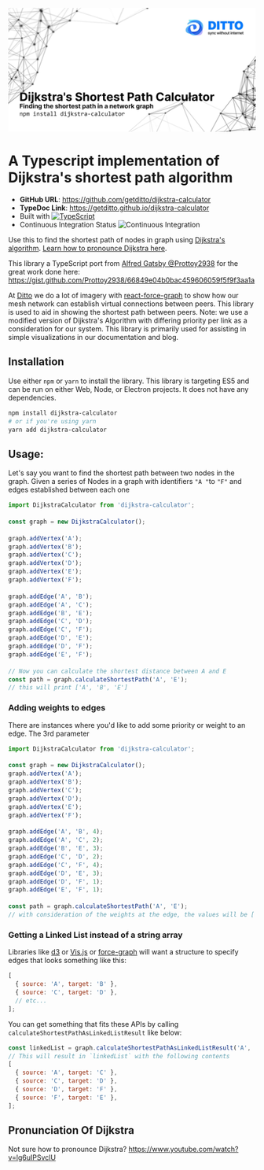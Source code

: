 ![Dijkstra's Calculator](./banner.jpg)

# A Typescript implementation of Dijkstra's shortest path algorithm

- **GitHub URL**: https://github.com/getditto/dijkstra-calculator
- **TypeDoc Link**: https://getditto.github.io/dijkstra-calculator
- Built with [![TypeScript](https://img.shields.io/badge/%3C%2F%3E-TypeScript-%230074c1.svg)](http://www.typescriptlang.org/)
- Continuous Integration Status ![Continuous Integration](https://github.com/getditto/dijkstra-calculator/actions/workflows/ci.yml/badge.svg)

Use this to find the shortest path of nodes in graph using [Dijkstra's algorithm](https://en.wikipedia.org/wiki/Dijkstra%27s_algorithm). [Learn how to pronounce Dijkstra here](https://www.youtube.com/watch?v=lg6uIPSvclU).

This library a TypeScript port from [Alfred Gatsby @Prottoy2938](https://github.com/Prottoy2938) for the great work done here: https://gist.github.com/Prottoy2938/66849e04b0bac459606059f5f9f3aa1a

At [Ditto](https://www.ditto.live) we do a lot of imagery with [react-force-graph](https://github.com/vasturiano/react-force-graph) to show how our mesh network can establish virtual connections between peers. This library is used to aid in showing the shortest path between peers. Note: we use a modified version of Dijkstra's Algorithm with differing priority per link as a consideration for our system. This library is primarily used for assisting in simple visualizations in our documentation and blog.

## Installation

Use either `npm` or `yarn` to install the library. This library is targeting ES5 and can be run on either Web, Node, or Electron projects. It does not have any dependencies.

```sh
npm install dijkstra-calculator
# or if you're using yarn
yarn add dijkstra-calculator
```

## Usage:

Let's say you want to find the shortest path between two nodes in the graph.
Given a series of Nodes in a graph with identifiers `"A "`to `"F"` and edges established between each one

```js
import DijkstraCalculator from 'dijkstra-calculator';

const graph = new DijkstraCalculator();

graph.addVertex('A');
graph.addVertex('B');
graph.addVertex('C');
graph.addVertex('D');
graph.addVertex('E');
graph.addVertex('F');

graph.addEdge('A', 'B');
graph.addEdge('A', 'C');
graph.addEdge('B', 'E');
graph.addEdge('C', 'D');
graph.addEdge('C', 'F');
graph.addEdge('D', 'E');
graph.addEdge('D', 'F');
graph.addEdge('E', 'F');

// Now you can calculate the shortest distance between A and E
const path = graph.calculateShortestPath('A', 'E');
// this will print ['A', 'B', 'E']
```

### Adding weights to edges

There are instances where you'd like to add some priority or weight to an edge. The 3rd parameter

```js
import DijkstraCalculator from 'dijkstra-calculator';

const graph = new DijkstraCalculator();
graph.addVertex('A');
graph.addVertex('B');
graph.addVertex('C');
graph.addVertex('D');
graph.addVertex('E');
graph.addVertex('F');

graph.addEdge('A', 'B', 4);
graph.addEdge('A', 'C', 2);
graph.addEdge('B', 'E', 3);
graph.addEdge('C', 'D', 2);
graph.addEdge('C', 'F', 4);
graph.addEdge('D', 'E', 3);
graph.addEdge('D', 'F', 1);
graph.addEdge('E', 'F', 1);

const path = graph.calculateShortestPath('A', 'E');
// with consideration of the weights at the edge, the values will be ['A', 'C', 'D', 'F', 'E']
```

### Getting a Linked List instead of a string array

Libraries like [d3](https://d3js.org/) or [Vis.js](https://visjs.org/) or [force-graph](https://github.com/vasturiano/react-force-graph/) will want a structure to specify edges that looks something like this:

```js
[
  { source: 'A', target: 'B' },
  { source: 'C', target: 'D' },
  // etc...
];
```

You can get something that fits these APIs by calling `calculateShortestPathAsLinkedListResult` like below:

```js
const linkedList = graph.calculateShortestPathAsLinkedListResult('A', 'E')
// This will result in `linkedList` with the following contents
[
  { source: 'A', target: 'C' },
  { source: 'C', target: 'D' },
  { source: 'D', target: 'F' },
  { source: 'F', target: 'E' },
];
```

## Pronunciation Of Dijkstra

Not sure how to pronounce Dijkstra? https://www.youtube.com/watch?v=lg6uIPSvclU
